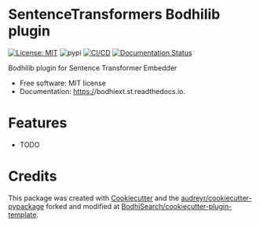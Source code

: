 # SentenceTransformers Bodhilib plugin

[![License: MIT](https://img.shields.io/badge/license-MIT-blue)](https://github.com/BodhiSearch/bodhiext.st/blob/main/LICENSE)
![pypi](https://img.shields.io/pypi/v/bodhiext.st.svg)
[![CI/CD](https://github.com/BodhiSearch/bodhiext.st/actions/workflows/main.yml/badge.svg)](https://github.com/BodhiSearch/bodhiext.st/actions/workflows/main.yml)
[![Documentation Status](https://readthedocs.org/projects/bodhiextsentence-transformers/badge/?version=stable)](https://bodhiextsentence-transformers.readthedocs.io/en/stable/)

Bodhilib plugin for Sentence Transformer Embedder

* Free software: MIT license
* Documentation: <https:/>/bodhiext.st.readthedocs.io.

# Features

- TODO

# Credits

This package was created with [Cookiecutter](https://github.com/audreyr/cookiecutter) and the [audreyr/cookiecutter-pypackage](https://github.com/audreyr/cookiecutter-pypackage) forked and modified at [BodhiSearch/cookiecutter-plugin-template](https://github.com/BodhiSearch/cookiecutter-plugin-template).
